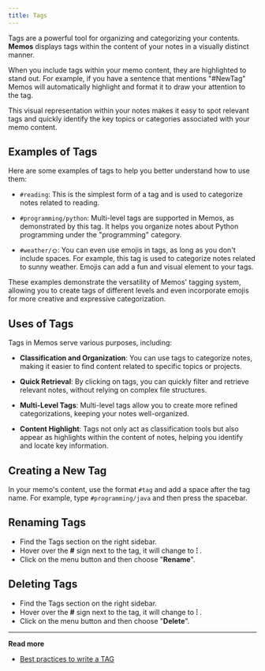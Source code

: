 ```yaml
---
title: Tags
---
```


Tags are a powerful tool for organizing and categorizing your contents. **Memos** displays tags within the content of your notes in a visually distinct manner.

When you include tags within your memo content, they are highlighted to stand out. For example, if you have a sentence that mentions "#NewTag" Memos will automatically highlight and format it to draw your attention to the tag.

This visual representation within your notes makes it easy to spot relevant tags and quickly identify the key topics or categories associated with your memo content.

## Examples of Tags

Here are some examples of tags to help you better understand how to use them:

- `#reading`: This is the simplest form of a tag and is used to categorize notes related to reading.

- `#programming/python`: Multi-level tags are supported in Memos, as demonstrated by this tag. It helps you organize notes about Python programming under the "programming" category.

- `#weather/🌞`: You can even use emojis in tags, as long as you don't include spaces. For example, this tag is used to categorize notes related to sunny weather. Emojis can add a fun and visual element to your tags.

These examples demonstrate the versatility of Memos' tagging system, allowing you to create tags of different levels and even incorporate emojis for more creative and expressive categorization.

## Uses of Tags

Tags in Memos serve various purposes, including:

- **Classification and Organization**: You can use tags to categorize notes, making it easier to find content related to specific topics or projects.

- **Quick Retrieval**: By clicking on tags, you can quickly filter and retrieve relevant notes, without relying on complex file structures.

- **Multi-Level Tags**: Multi-level tags allow you to create more refined categorizations, keeping your notes well-organized.

- **Content Highlight**: Tags not only act as classification tools but also appear as highlights within the content of notes, helping you identify and locate key information.

## Creating a New Tag

In your memo's content, use the format `#tag` and add a space after the tag name. For example, type `#programming/java` and then press the spacebar.

## Renaming Tags

- Find the Tags section on the right sidebar.
- Hover over the **#** sign next to the tag, it will change to **⁝** .
- Click on the menu button and then choose "**Rename**".

## Deleting Tags

- Find the Tags section on the right sidebar.
- Hover over the **#** sign next to the tag, it will change to **⁝** .
- Click on the menu button and then choose "**Delete**".

---

**Read more**

- [Best practices to write a TAG](/blog/best-practices-to-write-tag)
